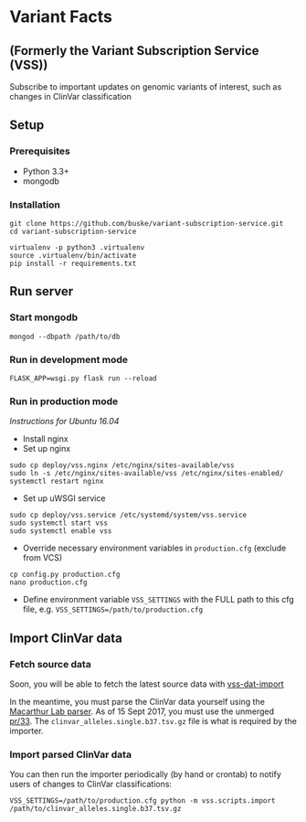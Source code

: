 # Variant Facts

## (Formerly the Variant Subscription Service (VSS))

Subscribe to important updates on genomic variants of interest, such as changes in ClinVar classification


## Setup

### Prerequisites

* Python 3.3+
* mongodb

### Installation

```
git clone https://github.com/buske/variant-subscription-service.git
cd variant-subscription-service

virtualenv -p python3 .virtualenv
source .virtualenv/bin/activate
pip install -r requirements.txt
```


## Run server

### Start mongodb

```
mongod --dbpath /path/to/db
```

### Run in development mode
```
FLASK_APP=wsgi.py flask run --reload
```

### Run in production mode

*Instructions for Ubuntu 16.04*

- Install nginx
- Set up nginx
```
sudo cp deploy/vss.nginx /etc/nginx/sites-available/vss
sudo ln -s /etc/nginx/sites-available/vss /etc/nginx/sites-enabled/
systemctl restart nginx
```
- Set up uWSGI service
```
sudo cp deploy/vss.service /etc/systemd/system/vss.service
sudo systemctl start vss
sudo systemctl enable vss
```
- Override necessary environment variables in `production.cfg` (exclude from VCS)
```
cp config.py production.cfg
nano production.cfg
```
- Define environment variable `VSS_SETTINGS` with the FULL path to this cfg file, e.g. `VSS_SETTINGS=/path/to/production.cfg`


## Import ClinVar data

### Fetch source data
Soon, you will be able to fetch the latest source data with [vss-dat-import](https://github.com/david4096/vss-dat-import)

In the meantime, you must parse the ClinVar data yourself using the [Macarthur Lab parser](https://github.com/macarthur-lab/clinvar). As of 15 Sept 2017, you must use the unmerged [pr/33](https://github.com/macarthur-lab/clinvar/tree/pr/33). The `clinvar_alleles.single.b37.tsv.gz` file is what is required by the importer.

### Import parsed ClinVar data
You can then run the importer periodically (by hand or crontab) to notify users of changes to ClinVar classifications:
```
VSS_SETTINGS=/path/to/production.cfg python -m vss.scripts.import /path/to/clinvar_alleles.single.b37.tsv.gz
```
